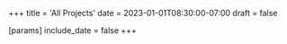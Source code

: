 +++
title = 'All Projects'
date = 2023-01-01T08:30:00-07:00
draft = false

[params]
    include_date = false
+++